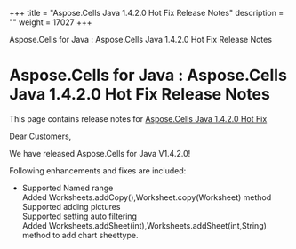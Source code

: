 +++
title = "Aspose.Cells Java 1.4.2.0 Hot Fix Release Notes" 
description = "" 
weight = 17027 
+++

Aspose.Cells for Java : Aspose.Cells Java 1.4.2.0 Hot Fix Release Notes  

# Aspose.Cells for Java : Aspose.Cells Java 1.4.2.0 Hot Fix Release Notes


This page contains release notes for [Aspose.Cells Java 1.4.2.0 Hot Fix](http://www.aspose.com/downloads/cells/java/new-releases/aspose.cells-java-1.4.2.0-hot-fix/)

Dear Customers, 

We have released Aspose.Cells for Java V1.4.2.0!   

Following enhancements and fixes are included:

*   Supported Named range   
    Added Worksheets.addCopy(),Worksheet.copy(Worksheet) method  
    Supported adding pictures  
    Supported setting auto filtering  
    Added Worksheets.addSheet(int),Worksheets.addSheet(int,String) method to add chart sheettype.

